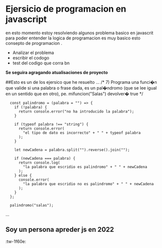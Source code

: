 # Ejersicio de programacion en javascript

en esto momento estoy resolviendo algunos problema basico en javascrit para poder entender la logica de programacion es  muy basico esto consepto de programacion .

- Analizar el problema 
- escribir el codogo
- test del codigo que corra bn

**Se seguira agragando atualisaciones de proyecto**

##Esto es un de los ejersico que he resuelto
...
 /* 7) Programa una funci�n que valide si una palabra o frase dada, es un pal�ndromo (que se lee igual en un sentido que en otro), pe. mifuncion("Salas") devolver� true */

      const palindromo = (palabra = "") => {
        if (!palabra) {
          return console.error("no ha introducido la palabra");
        }

        if (typeof palabra !== "string") {
          return console.error(
            "el tipo de dato es incorrecto" + " " + typeof palabra
          );
        }

        let newCadena = palabra.split("").reverse().join("");

        if (newCadena === palabra) {
          return console.log(
            "la palabra que escridio es palindromo" + " " + newCadena
          );
        } else {
          console.error(
            "la palabra que escridio no es palindromo" + " " + newCadena
          );
        }
      };

      palindromo("salas");

...

## Soy un persona apreder js en 2022

:tw-1f60e:

